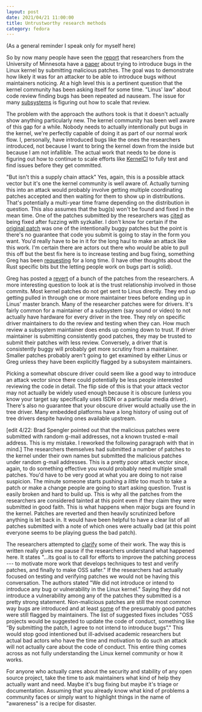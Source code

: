 ```yaml
---
layout: post
date: 2021/04/21 11:00:00
title: Untrustworthy research methods
category: fedora
---
```

(As a general reminder I speak only for myself here)

So by now many people have seen the [report](https://twitter.com/gregkh/status/1384785747874656257)
that researchers from the University of Minnesota have a [paper](https://github.com/QiushiWu/QiushiWu.github.io/blob/main/papers/OpenSourceInsecurity.pdf)
about trying to introduce bugs in the Linux kernel by submitting malicious
patches. The goal was to demonstrate how likely it was for an attacker to be
able to introduce bugs without maintainers noticing. At a high level this is
a pertinent question that the kernel community has been asking itself for some
time. "Linus' law" about code review finding bugs has been repeated ad nauseam.
The issue for many [subsystems](https://lwn.net/Articles/718212/) is figuring
out how to scale that review.

The problem with the approach the authors took is that it doesn't actually
show anything particularly new. The kernel community has been well aware of this
gap for a while. Nobody needs to actually intentionally put bugs in the
kernel, we're perfectly capable of doing it as part of our normal work flow.
I, personally, have introduced bugs like the ones the researchers introduced,
not because I want to bring the kernel down from the inside but because I
am not infallible.
The actual work that needs to be done is figuring out how to continue to
scale efforts like [KernelCI](https://kernelci.org/) to fully test and find
issues before they get committed.

"But isn't this a supply chain attack" Yes, again, this is a possible attack
vector but it's one the kernel community is well aware of. Actually turning
this into an attack would probably involve getting multiple coordinating
patches accepted and then waiting for them to show up in distributions.
That's potentially a multi-year time frame depending on the distribution in
question. This also assumes that the bug(s) won't be found and fixed in the
mean time. One of the patches submitted by the researchers was [cited](https://git.kernel.org/pub/scm/linux/kernel/git/torvalds/linux.git/commit?id=b9ad3e9f5a7a760ab068e33e1f18d240ba32ce92)
as being fixed after fuzzing with syzkaller. I don't know for certain if the
[original patch](https://git.kernel.org/pub/scm/linux/kernel/git/torvalds/linux.git/commit?id=a068aab42258)
was one of the intentionally buggy patches but the point is there's no
guarantee that code you submit is going to stay in the form you want. You'd
really have to be in it for the long haul to make an attack like this work.
I'm certain there are actors out there who _would_ be able to pull this off
but the best fix here is to increase testing and bug fixing, something
Greg has been [requesting](https://lore.kernel.org/linux-doc/YH5tAqLr965MNZyW@kroah.com/)
for a long time. (I have other thoughts about the Rust specific bits but the
letting people work on bugs part is solid).

Greg has posted a [revert](https://lore.kernel.org/lkml/20210421130105.1226686-1-gregkh@linuxfoundation.org/)
of a bunch of the patches from the researchers. A more interesting question
to look at is the trust relationship involved in those commits. Most kernel
patches do not get sent to Linus directly. They end up getting pulled in
through one or more maintainer trees before ending up in Linus' master branch.
Many of the researcher patches were for drivers. It's fairly common for a
maintainer of a subsystem (say sound or video) to not actually have hardware
for every driver in the tree. They rely on specific driver maintainers to do
the review and testing when they can. How much review a subsystem maintainer
does ends up coming down to trust. If driver maintainer is submitting
consistently good patches, they may be trusted to submit their patches with
less review. Conversely, a driver that is consistently buggy will probably
get more scrutiny from a maintainer. Smaller patches probably aren't going to
get examined by either Linus or Greg unless they have been explicitly flagged
by a subsystem maintainers.

Picking a somewhat obscure driver could seem like a good way to introduce an
attack vector since there could potentially
be less people interested reviewing the code in detail. The flip side of this
is that your attack vector may not actually be widely used enough
because it is obscure (unless you know your target say specifically uses ISDN
or a particular media driver). There's also no guarantee that your obscure
driver would actually use the in tree driver. Many embedded platforms have a
long history of using out of tree drivers despite having ones available
upstream.

[edit 4/22: Brad Spengler pointed out that the malicious patches were
submitted with random g-mail addresses, not a known trusted e-mail address.
This is my mistake. I reworked the following paragraph with that in mind.]
The researchers themselves had submitted a number of patches to the kernel
under their own names but submitted the malicious patches under random
g-mail addresses. This is a pretty poor attack vector since, again, to do
something effective you would probably need multiple small patches.
You'd have to be very good at what you are doing to not raise suspicion.
The minute someone starts pushing a _little_ too much to take a patch or
make a change people are going to start asking question. Trust is easily
broken and hard to build up. This is why all the patches from the researchers
are considered tainted at this point even if they claim they were submitted
in good faith. This is what happens when major bugs are found in the kernel.
Patches are reverted and then heavily scrutinized before anything is let back
in. It would have been helpful to have a clear list of all patches submitted
with a note of which ones were actually bad (at this point everyone seems to be
playing guess the bad patch).

The researchers attempted to [clarify](https://www-users.cs.umn.edu/~kjlu/papers/clarifications-hc.pdf)
some of their work. The way this is written really gives me pause if the
researchers understand what happened here. It states "...its goal is to call for
efforts to improve the patching process --- to motivate more work that develops
techniques to test and verify patches, and finally to make OSS safer."
If the researchers had actually focused on testing and verifying patches we
would not be having this conversation. The authors stated "We
did not introduce or intend to introduce any bug or vulnerability in the
Linux kernel." Saying they did not introduce a vulnerability among any of
the patches they submitted is a pretty strong statement. Non-malicious patches
are still the most common way bugs are introduced and at least [some](https://lore.kernel.org/lkml/nycvar.YFH.7.76.2104211628560.18270@cbobk.fhfr.pm/)
of the presumably good patches were still flagged by maintainers. The list of
suggested fixes includes "OSS projects would be suggested to update the code of
conduct, something like “By submitting the patch, I agree to not intend to
introduce bugs”." This would stop good intentioned but ill-advised academic
researchers but actual bad actors who have the time and motivation to
do such an attack will not actually care about the code of conduct.
This entire thing comes across as not fully understanding the Linux kernel
community or how it works. 

For anyone who actually cares about the security and stability of any open
source project, take the time to ask maintainers what kind of help they
actually want and need. Maybe it's bug fixing but maybe it's triage or
documentation. Assuming that you already know what kind of problems a
community faces or simply want to highlight things in the name of "awareness"
is a recipe for disaster.
